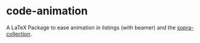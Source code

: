 # code-animation

A LaTeX Package to ease animation in listings (with beamer) and the [sopra-collection](https://github.com/EagleoutIce/sopra-collection).